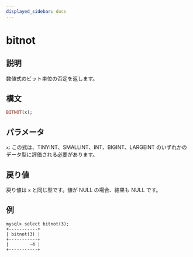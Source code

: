 ```yaml
---
displayed_sidebar: docs
---
```


# bitnot

## 説明

数値式のビット単位の否定を返します。

## 構文

```Haskell
BITNOT(x);
```

## パラメータ

`x`: この式は、TINYINT、SMALLINT、INT、BIGINT、LARGEINT のいずれかのデータ型に評価される必要があります。

## 戻り値

戻り値は `x` と同じ型です。値が NULL の場合、結果も NULL です。

## 例

```Plain Text
mysql> select bitnot(3);
+-----------+
| bitnot(3) |
+-----------+
|        -4 |
+-----------+
```